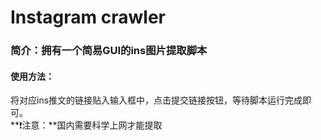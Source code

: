 # Instagram crawler  
### 简介：拥有一个简易GUI的ins图片提取脚本  
#### 使用方法：
将对应ins推文的链接贴入输入框中，点击提交链接按钮，等待脚本运行完成即可。  
**❗注意：**国内需要科学上网才能提取
